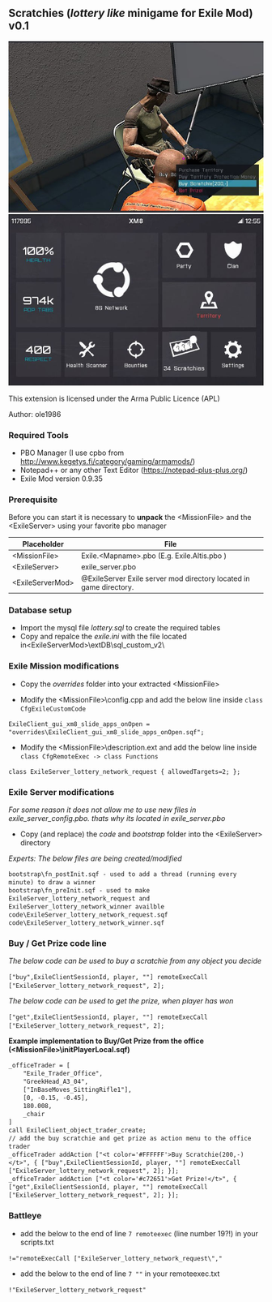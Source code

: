 ## Scratchies (*lottery like* minigame for Exile Mod) v0.1

![Buy a scratch, get the prize](buyget.jpg "Buy a scratch, get the prize")
![Use the Scratchie](usexm8.jpg "Use the scratchie in XM8")

This extension is licensed under the Arma Public Licence (APL)

Author: ole1986

### Required Tools

+ PBO Manager (I use cpbo from http://www.kegetys.fi/category/gaming/armamods/)
+ Notepad++ or any other Text Editor (https://notepad-plus-plus.org/)
+ Exile Mod version 0.9.35

### Prerequisite

Before you can start it is necessary to **unpack** the &lt;MissionFile&gt; and the &lt;ExileServer&gt; using your favorite pbo manager

Placeholder            | File
---------------------- | -------------
&lt;MissionFile&gt;    | Exile.&lt;Mapname&gt;.pbo (E.g. Exile.Altis.pbo )
&lt;ExileServer&gt;    | exile_server.pbo
&lt;ExileServerMod&gt; | @ExileServer Exile server mod directory located in game directory.

### Database setup

+ Import the mysql file *lottery.sql* to create the required tables
+ Copy and repalce the *exile.ini* with the file located in&lt;ExileServerMod&gt;\extDB\sql_custom_v2\

### Exile Mission modifications

+ Copy the *overrides* folder into your extracted &lt;MissionFile&gt;

+ Modify the &lt;MissionFile&gt;\config.cpp and add the below line inside `class CfgExileCustomCode`

```
ExileClient_gui_xm8_slide_apps_onOpen = "overrides\ExileClient_gui_xm8_slide_apps_onOpen.sqf";
```

+ Modify the &lt;MissionFile&gt;\description.ext and add the below line inside  `class CfgRemoteExec -> class Functions`

```
class ExileServer_lottery_network_request { allowedTargets=2; };
```

### Exile Server modifications

*For some reason it does not allow me to use new files in exile_server_config.pbo. thats why its located in exile_server.pbo*

+ Copy (and replace) the *code* and *bootstrap* folder into the &lt;ExileServer&gt; directory

*Experts: The below files are being created/modified*

```
bootstrap\fn_postInit.sqf - used to add a thread (running every minute) to draw a winner
bootstrap\fn_preInit.sqf - used to make ExileServer_lottery_network_request and ExileServer_lottery_network_winner availble
code\ExileServer_lottery_network_request.sqf
code\ExileServer_lottery_network_winner.sqf
```

### Buy / Get Prize code line

*The below code can be used to buy a scratchie from any object you decide*

`["buy",ExileClientSessionId, player, ""] remoteExecCall ["ExileServer_lottery_network_request", 2];`

*The below code can be used to get the prize, when player has won*

`["get",ExileClientSessionId, player, ""] remoteExecCall ["ExileServer_lottery_network_request", 2];`

**Example implementation to Buy/Get Prize from the office (&lt;MissionFile&gt;\initPlayerLocal.sqf)**
```
_officeTrader = [
    "Exile_Trader_Office",
    "GreekHead_A3_04",
    ["InBaseMoves_SittingRifle1"],
    [0, -0.15, -0.45],
    180.008,
    _chair
]
call ExileClient_object_trader_create;
// add the buy scratchie and get prize as action menu to the office trader
_officeTrader addAction ["<t color='#FFFFFF'>Buy Scratchie(200,-)</t>", { ["buy",ExileClientSessionId, player, ""] remoteExecCall ["ExileServer_lottery_network_request", 2]; }];
_officeTrader addAction ["<t color='#c72651'>Get Prize!</t>", { ["get",ExileClientSessionId, player, ""] remoteExecCall ["ExileServer_lottery_network_request", 2]; }];
```

### Battleye

+ add the below to the end of line `7 remoteexec` (line number 19?!) in your scripts.txt

 `!="remoteExecCall ["ExileServer_lottery_network_request\","`

+ add the below to the end of line `7 ""` in your remoteexec.txt

 `!"ExileServer_lottery_network_request"`
